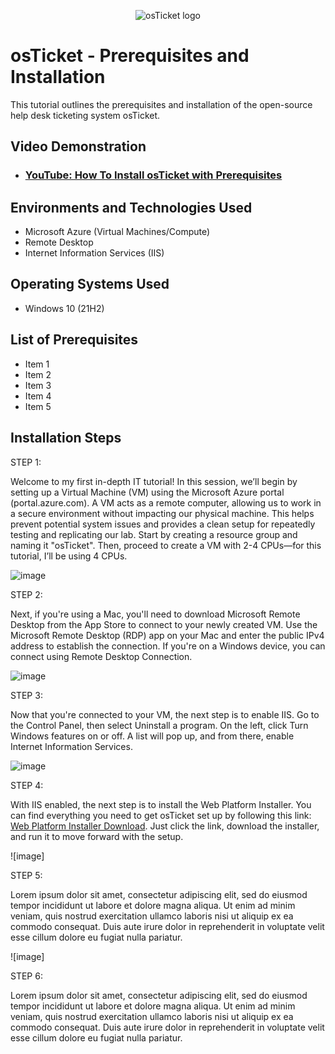 <p align="center">
<img src="https://i.imgur.com/Clzj7Xs.png" alt="osTicket logo"/>
</p>

<h1>osTicket - Prerequisites and Installation</h1>
This tutorial outlines the prerequisites and installation of the open-source help desk ticketing system osTicket.<br />


<h2>Video Demonstration</h2>

- ### [YouTube: How To Install osTicket with Prerequisites](https://www.youtube.com)

<h2>Environments and Technologies Used</h2>

- Microsoft Azure (Virtual Machines/Compute)
- Remote Desktop
- Internet Information Services (IIS)

<h2>Operating Systems Used </h2>

- Windows 10</b> (21H2)

<h2>List of Prerequisites</h2>

- Item 1
- Item 2
- Item 3
- Item 4
- Item 5

<h2>Installation Steps</h2>

STEP 1:

Welcome to my first in-depth IT tutorial! In this session, we’ll begin by setting up a Virtual Machine (VM) using the Microsoft Azure portal (portal.azure.com). A VM acts as a remote computer, allowing us to work in a secure environment without impacting our physical machine. This helps prevent potential system issues and provides a clean setup for repeatedly testing and replicating our lab.
Start by creating a resource group and naming it "osTicket". Then, proceed to create a VM with 2-4 CPUs—for this tutorial, I’ll be using 4 CPUs.

![image](https://github.com/user-attachments/assets/169d4df9-9cbc-436e-a447-41c3d16b2c88)

STEP 2:

Next, if you're using a Mac, you'll need to download Microsoft Remote Desktop from the App Store to connect to your newly created VM. Use the Microsoft Remote Desktop (RDP) app on your Mac and enter the public IPv4 address to establish the connection. If you're on a Windows device, you can connect using Remote Desktop Connection.

![image](https://github.com/user-attachments/assets/95037a62-06bb-4406-bac4-cf510a28539f)

STEP 3:

Now that you're connected to your VM, the next step is to enable IIS. Go to the Control Panel, then select Uninstall a program. On the left, click Turn Windows features on or off. A list will pop up, and from there, enable Internet Information Services.

![image](https://github.com/user-attachments/assets/1c631a9e-d2c1-4a6c-8016-b381f1b5b095)

STEP 4:

With IIS enabled, the next step is to install the Web Platform Installer. You can find everything you need to get osTicket set up by following this link:[ Web Platform Installer Download](https://drive.usercontent.google.com/download?id=1b3RBkXTLNGXbibeMuAynkfzdBC1NnqaD&export=download&authuser=0). Just click the link, download the installer, and run it to move forward with the setup.

![image]

STEP 5:

Lorem ipsum dolor sit amet, consectetur adipiscing elit, sed do eiusmod tempor incididunt ut labore et dolore magna aliqua. Ut enim ad minim veniam, quis nostrud exercitation ullamco laboris nisi ut aliquip ex ea commodo consequat. Duis aute irure dolor in reprehenderit in voluptate velit esse cillum dolore eu fugiat nulla pariatur.

![image]

STEP 6:

Lorem ipsum dolor sit amet, consectetur adipiscing elit, sed do eiusmod tempor incididunt ut labore et dolore magna aliqua. Ut enim ad minim veniam, quis nostrud exercitation ullamco laboris nisi ut aliquip ex ea commodo consequat. Duis aute irure dolor in reprehenderit in voluptate velit esse cillum dolore eu fugiat nulla pariatur.

